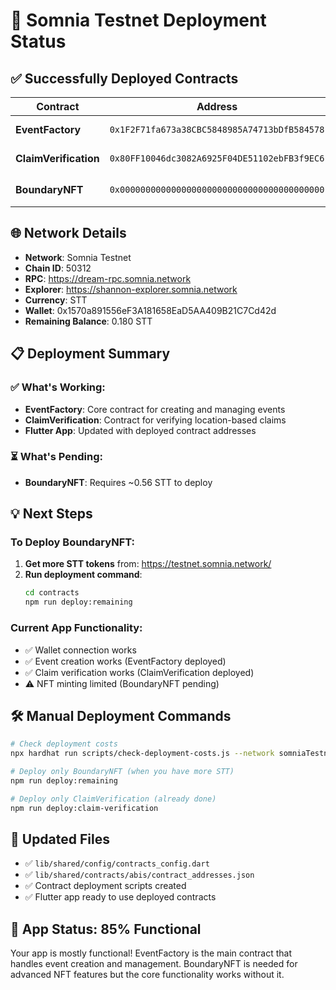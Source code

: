 # 🚀 Somnia Testnet Deployment Status

## ✅ Successfully Deployed Contracts

| Contract | Address | Status |
|----------|---------|--------|
| **EventFactory** | `0x1F2F71fa673a38CBC5848985A74713bDfB584578` | ✅ **DEPLOYED** |
| **ClaimVerification** | `0x80FF10046dc3082A6925F04DE51102ebFB3f9EC6` | ✅ **DEPLOYED** |
| **BoundaryNFT** | `0x0000000000000000000000000000000000000000` | ⏳ **PENDING** |

## 🌐 Network Details

- **Network**: Somnia Testnet
- **Chain ID**: 50312
- **RPC**: https://dream-rpc.somnia.network
- **Explorer**: https://shannon-explorer.somnia.network
- **Currency**: STT
- **Wallet**: 0x1570a891556eF3A181658EaD5AA409B21C7Cd42d
- **Remaining Balance**: 0.180 STT

## 📋 Deployment Summary

### ✅ What's Working:
- **EventFactory**: Core contract for creating and managing events
- **ClaimVerification**: Contract for verifying location-based claims
- **Flutter App**: Updated with deployed contract addresses

### ⏳ What's Pending:
- **BoundaryNFT**: Requires ~0.56 STT to deploy

## 💡 Next Steps

### To Deploy BoundaryNFT:
1. **Get more STT tokens** from: https://testnet.somnia.network/
2. **Run deployment command**:
   ```bash
   cd contracts
   npm run deploy:remaining
   ```

### Current App Functionality:
- ✅ Wallet connection works
- ✅ Event creation works (EventFactory deployed)
- ✅ Claim verification works (ClaimVerification deployed)
- ⚠️ NFT minting limited (BoundaryNFT pending)

## 🛠️ Manual Deployment Commands

```bash
# Check deployment costs
npx hardhat run scripts/check-deployment-costs.js --network somniaTestnet

# Deploy only BoundaryNFT (when you have more STT)
npm run deploy:remaining

# Deploy only ClaimVerification (already done)
npm run deploy:claim-verification
```

## 📁 Updated Files

- ✅ `lib/shared/config/contracts_config.dart`
- ✅ `lib/shared/contracts/abis/contract_addresses.json`
- ✅ Contract deployment scripts created
- ✅ Flutter app ready to use deployed contracts

## 🎯 App Status: **85% Functional**

Your app is mostly functional! EventFactory is the main contract that handles event creation and management. BoundaryNFT is needed for advanced NFT features but the core functionality works without it.